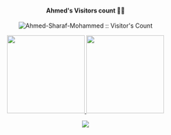 <!--### Hi there 👋-->

<!--
**Ahmed-Sharaf-Mohammed/Ahmed-Sharaf-Mohammed** is a ✨ _special_ ✨ repository because its `README.md` (this file) appears on your GitHub profile.

Here are some ideas to get you started:

- 🔭 I’m currently working on ...
- 🌱 I’m currently learning ...
- 👯 I’m looking to collaborate on ...
- 🤔 I’m looking for help with ...
- 💬 Ask me about ...
- 📫 How to reach me: ...
- 😄 Pronouns: ...
- ⚡ Fun fact: ...
-->

<h4 align="center">Ahmed's Visitors count 👀😁</h4>
<p align="center"><img src="https://profile-counter.glitch.me/{Ahmed-Sharaf-Mohammed}/count.svg" alt="Ahmed-Sharaf-Mohammed :: Visitor's Count" /></p>

<p align="center">
<a href="https://github.com/Ahmed-Sharaf-Mohammed">
  <img height="180em" src="https://github-readme-stats-eight-theta.vercel.app/api?username=Ahmed-Sharaf-Mohammed&show_icons=true&theme=radical&include_all_commits=true&count_private=true" />
  <img height="180em" src="https://github-readme-stats-eight-theta.vercel.app/api/top-langs/?username=Ahmed-Sharaf-Mohammed&layout=compact&exclude_lang=java+r&theme=radical" />
</a>
</p>

<!--profile visit count-->
<div align="center">
  
[![](https://visitcount.itsvg.in/api?id=Ahmed-Sharaf-Mohammed&icon=3&color=6)](https://visitcount.itsvg.in)
  
</div>
